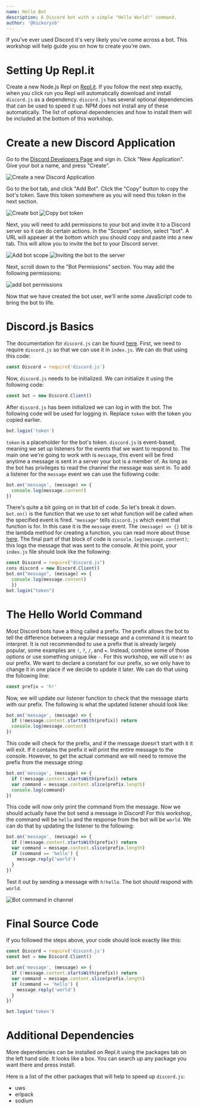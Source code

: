 ```yaml
---
name: Hello Bot
description: A Discord bot with a simple "Hello World!" command.
author: '@hickorysb'
---
```


If you've ever used Discord it's very likely you've come across a bot. This workshop will help guide you on how to create you're own.

# Setting Up Repl.it

Create a new Node.js Repl on [Repl.it](https://repl.it/). If you follow the next step exactly, when you click run you Repl will automatically download and install `discord.js` as a dependency. `discord.js` has several optional dependencies that can be used to speed it up. NPM does not install any of these automatically. The list of optional dependencies and how to install them will be included at the bottom of this workshop.

# Create a new Discord Application

Go to the [Discord Developers Page](https://discord.com/developers/applications/) and sign in. Click "New Application". Give your bot a name, and press "Create". 

![Create a new Discord Application](https://cloud-jjd7stz3y-hack-club-bot.vercel.app/0create_application.png)

Go to the bot tab, and click "Add Bot". Click the "Copy" button to copy the bot's token. Save this token somewhere as you will need this token in the next section.

![Create bot](https://cloud-jjd7stz3y-hack-club-bot.vercel.app/1create_application2.png)
![Copy bot token](https://cloud-jjd7stz3y-hack-club-bot.vercel.app/2create_application3.png)

Next, you will need to add permissions to your bot and invite it to a Discord server so it can do certain actions. In the "Scopes" section, select "bot". A URL will appeaer at the bottom which you should copy and paste into a new tab. This will allow you to invite the bot to your Discord server.

![Add bot scope](https://cloud-jjd7stz3y-hack-club-bot.vercel.app/3create_application4.png)
![Inviting the bot to the server](https://cloud-5d05iqa4u-hack-club-bot.vercel.app/0create_application_maybe.png)

Next, scroll down to the "Bot Permissions" section. You may add the following permissions:

![add bot permissions](https://cloud-jjd7stz3y-hack-club-bot.vercel.app/4create_application5.png)

Now that we have created the bot user, we'll write some JavaScript code to bring the bot to life.

# Discord.js Basics

The documentation for `discord.js` can be found [here](http://discord.js.org/). First, we need to require `discord.js` so that we can use it in `index.js`. We can do that using this code:

```js
const Discord = require('discord.js')
```

Now, `discord.js` needs to be initialized. We can initialize it using the following code:

```js
const bot = new Discord.Client()
```

After `discord.js` has been initialized we can log in with the bot. The following code will be used for logging in. Replace `token` with the token you copied earlier.

```js
bot.login('token')
```

`token` is a placeholder for the bot's token. `discord.js` is event-based, meaning we set up listeners for the events that we want to respond to. The main one we're going to work with is `message`, this event will be fired anytime a message is sent in a server your bot is a member of. As long as the bot has privileges to read the channel the message was sent in. To add a listener for the `message` event we can use the following code:

```js
bot.on('message', (message) => {
  console.log(message.content)
})
```

There's quite a bit going on in that bit of code. So let's break it down. `bot.on()` is the function that we use to set what function will be called when the specified event is fired. `"message"` tells `discord.js` which event that function is for. In this case it is the `message` event. The `(message) => {}` bit is the lambda method for creating a function, you can read more about those [here](https://www.vinta.com.br/blog/2015/javascript-lambda-and-arrow-functions/). The final part of that block of code is `console.log(message.content)`; this logs the message that was sent to the console. At this point, your `index.js` file should look like the following:

```js
const Discord = require("discord.js")
cons discord = new Discord.Client()
bot.on("message", (message) => { 
  console.log(message.content)
  })
bot.login("token")
```

# The Hello World Command

Most Discord bots have a thing called a prefix. The prefix allows the bot to tell the difference between a regular message and a command it is meant to interpret. It is not recommended to use a prefix that is already largely popular, some examples are `!`, `?`, `/`, and `=`. Instead, combine some of those options or use something unique like `-`. For this workshop, we will use `h!` as our prefix. We want to declare a constant for our prefix, so we only have to change it in one place if we decide to update it later. We can do that using the following line:

```js
const prefix = 'h!'
```

Now, we will update our listener function to check that the message starts with our prefix. The following is what the updated listener should look like:

```js
bot.on('message', (message) => {
  if (!message.content.startsWith(prefix)) return
  console.log(message.content)
})
```

This code will check for the prefix, and if the message doesn't start with it it will exit. If it contains the prefix it will print the entire message to the console. However, to get the actual command we will need to remove the prefix from the message string:

```js
bot.on('message', (message) => {
  if (!message.content.startsWith(prefix)) return
  var command = message.content.slice(prefix.length)
  console.log(command)
})
```

This code will now only print the command from the message. Now we should actually have the bot send a message in Discord! For this workshop, the command will be `hello` and the response from the bot will be `world`. We can do that by updating the listener to the following:

```js
bot.on('message', (message) => {
  if (!message.content.startsWith(prefix)) return
  var command = message.content.slice(prefix.length)
  if (command == 'hello') {
    message.reply('world')
  }
})
```

Test it out by sending a message with `h!hello`. The bot should respond with `world`. 

![Bot command in channel](https://cloud-jjd7stz3y-hack-club-bot.vercel.app/5createapplication6767.png)

# Final Source Code

If you followed the steps above, your code should look exactly like this:

```js
const Discord = require('discord.js')
const bot = new Discord.Client()

bot.on('message', (message) => {
  if (!message.content.startsWith(prefix)) return
  var command = message.content.slice(prefix.length)
  if (command == 'hello') {
    message.reply('world')
  }
})

bot.login('token')
```

# Additional Dependencies

More dependencies can be installed on Repl.it using the packages tab on the left hand side. It looks like a box. You can search up any package you want there and press install.

Here is a list of the other packages that will help to speed up `discord.js`:

- uws
- erlpack
- sodium
